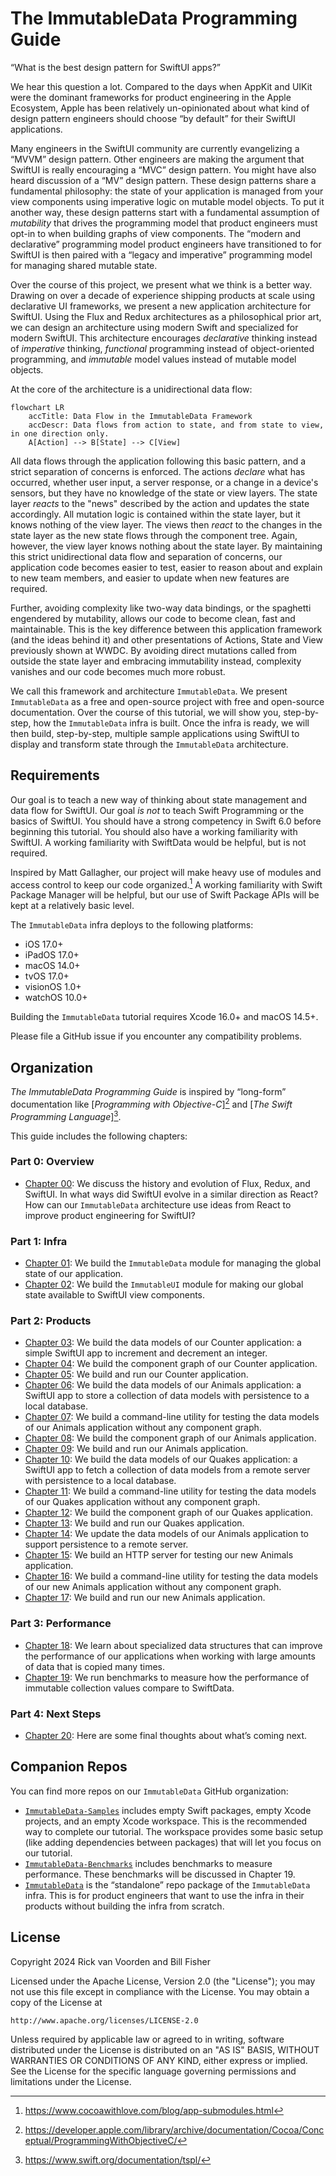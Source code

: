 # The ImmutableData Programming Guide

“What is the best design pattern for SwiftUI apps?”

We hear this question a lot. Compared to the days when AppKit and UIKit were the dominant frameworks for product engineering in the Apple Ecosystem, Apple has been relatively un-opinionated about what kind of design pattern engineers should choose “by default” for their SwiftUI applications.

Many engineers in the SwiftUI community are currently evangelizing a “MVVM” design pattern. Other engineers are making the argument that SwiftUI is really encouraging a “MVC” design pattern. You might have also heard discussion of a “MV” design pattern. These design patterns share a fundamental philosophy: the state of your application is managed from your view components using imperative logic on mutable model objects. To put it another way, these design patterns start with a fundamental assumption of *mutability* that drives the programming model that product engineers must opt-in to when building graphs of view components. The “modern and declarative” programming model product engineers have transitioned to for SwiftUI is then paired with a “legacy and imperative” programming model for managing shared mutable state.

Over the course of this project, we present what we think is a better way. Drawing on over a decade of experience shipping products at scale using declarative UI frameworks, we present a new application architecture for SwiftUI. Using the Flux and Redux architectures as a philosophical prior art, we can design an architecture using modern Swift and specialized for modern SwiftUI. This architecture encourages *declarative* thinking instead of *imperative* thinking, *functional* programming instead of object-oriented programming, and *immutable* model values instead of mutable model objects.

At the core of the architecture is a unidirectional data flow:

```mermaid
flowchart LR
    accTitle: Data Flow in the ImmutableData Framework
    accDescr: Data flows from action to state, and from state to view, in one direction only.
    A[Action] --> B[State] --> C[View]
```

All data flows through the application following this basic pattern, and a strict separation of concerns is enforced. The actions *declare* what has occurred, whether user input, a server response, or a change in a device's sensors, but they have no knowledge of the state or view layers. The state layer *reacts* to the "news" described by the action and updates the state accordingly. All mutation logic is contained within the state layer, but it knows nothing of the view layer. The views then *react* to the changes in the state layer as the new state flows through the component tree. Again, however, the view layer knows nothing about the state layer. By maintaining this strict unidirectional data flow and separation of concerns, our application code becomes easier to test, easier to reason about and explain to new team members, and easier to update when new features are required. 

Further, avoiding complexity like two-way data bindings, or the spaghetti engendered by mutability, allows our code to become clean, fast and maintainable. This is the key difference between this application framework (and the ideas behind it) and other presentations of Actions, State and View previously shown at WWDC. By avoiding direct mutations called from outside the state layer and embracing immutability instead, complexity vanishes and our code becomes much more robust.

We call this framework and architecture `ImmutableData`. We present `ImmutableData` as a free and open-source project with free and open-source documentation. Over the course of this tutorial, we will show you, step-by-step, how the `ImmutableData` infra is built. Once the infra is ready, we will then build, step-by-step, multiple sample applications using SwiftUI to display and transform state through the `ImmutableData` architecture.

## Requirements

Our goal is to teach a new way of thinking about state management and data flow for SwiftUI. Our goal *is not* to teach Swift Programming or the basics of SwiftUI. You should have a strong competency in Swift 6.0 before beginning this tutorial. You should also have a working familiarity with SwiftUI. A working familiarity with SwiftData would be helpful, but is not required.

Inspired by Matt Gallagher, our project will make heavy use of modules and access control to keep our code organized.[^1] A working familiarity with Swift Package Manager will be helpful, but our use of Swift Package APIs will be kept at a relatively basic level.

The `ImmutableData` infra deploys to the following platforms:
* iOS 17.0+
* iPadOS 17.0+
* macOS 14.0+
* tvOS 17.0+
* visionOS 1.0+
* watchOS 10.0+

Building the `ImmutableData` tutorial requires Xcode 16.0+ and macOS 14.5+.

Please file a GitHub issue if you encounter any compatibility problems.

## Organization

*The ImmutableData Programming Guide* is inspired by “long-form” documentation like [*Programming with Objective-C*][^2] and [*The Swift Programming Language*][^3].

This guide includes the following chapters:

### Part 0: Overview
* [Chapter 00](Chapters/Chapter-00.md): We discuss the history and evolution of Flux, Redux, and SwiftUI. In what ways did SwiftUI evolve in a similar direction as React? How can our `ImmutableData` architecture use ideas from React to improve product engineering for SwiftUI?
### Part 1: Infra
* [Chapter 01](Chapters/Chapter-01.md): We build the `ImmutableData` module for managing the global state of our application.
* [Chapter 02](Chapters/Chapter-02.md): We build the `ImmutableUI` module for making our global state available to SwiftUI view components.
### Part 2: Products
* [Chapter 03](Chapters/Chapter-03.md): We build the data models of our Counter application: a simple SwiftUI app to increment and decrement an integer.
* [Chapter 04](Chapters/Chapter-04.md): We build the component graph of our Counter application.
* [Chapter 05](Chapters/Chapter-05.md): We build and run our Counter application.
* [Chapter 06](Chapters/Chapter-06.md): We build the data models of our Animals application: a SwiftUI app to store a collection of data models with persistence to a local database.
* [Chapter 07](Chapters/Chapter-07.md): We build a command-line utility for testing the data models of our Animals application without any component graph.
* [Chapter 08](Chapters/Chapter-08.md): We build the component graph of our Animals application.
* [Chapter 09](Chapters/Chapter-09.md): We build and run our Animals application.
* [Chapter 10](Chapters/Chapter-10.md): We build the data models of our Quakes application: a SwiftUI app to fetch a collection of data models from a remote server with persistence to a local database.
* [Chapter 11](Chapters/Chapter-11.md): We build a command-line utility for testing the data models of our Quakes application without any component graph.
* [Chapter 12](Chapters/Chapter-12.md): We build the component graph of our Quakes application.
* [Chapter 13](Chapters/Chapter-13.md): We build and run our Quakes application.
* [Chapter 14](Chapters/Chapter-14.md): We update the data models of our Animals application to support persistence to a remote server.
* [Chapter 15](Chapters/Chapter-15.md): We build an HTTP server for testing our new Animals application.
* [Chapter 16](Chapters/Chapter-16.md): We build a command-line utility for testing the data models of our new Animals application without any component graph.
* [Chapter 17](Chapters/Chapter-17.md): We build and run our new Animals application.
### Part 3: Performance
* [Chapter 18](Chapters/Chapter-18.md): We learn about specialized data structures that can improve the performance of our applications when working with large amounts of data that is copied many times.
* [Chapter 19](Chapters/Chapter-19.md): We run benchmarks to measure how the performance of immutable collection values compare to SwiftData.
### Part 4: Next Steps
* [Chapter 20](Chapters/Chapter-20.md): Here are some final thoughts about what’s coming next.

## Companion Repos

You can find more repos on our `ImmutableData` GitHub organization:

* [`ImmutableData-Samples`](https://github.com/Swift-ImmutableData/ImmutableData-Samples) includes empty Swift packages, empty Xcode projects, and an empty Xcode workspace. This is the recommended way to complete our tutorial. The workspace provides some basic setup (like adding dependencies between packages) that will let you focus on our tutorial.
* [`ImmutableData-Benchmarks`](https://github.com/Swift-ImmutableData/ImmutableData-Benchmarks) includes benchmarks to measure performance. These benchmarks will be discussed in Chapter 19.
* [`ImmutableData`](https://github.com/Swift-ImmutableData/ImmutableData) is the “standalone” repo package of the `ImmutableData` infra. This is for product engineers that want to use the infra in their products without building the infra from scratch.

## License

Copyright 2024 Rick van Voorden and Bill Fisher

Licensed under the Apache License, Version 2.0 (the "License"); you may not use this file except in compliance with the License. You may obtain a copy of the License at

    http://www.apache.org/licenses/LICENSE-2.0

Unless required by applicable law or agreed to in writing, software distributed under the License is distributed on an "AS IS" BASIS, WITHOUT WARRANTIES OR CONDITIONS OF ANY KIND, either express or implied. See the License for the specific language governing permissions and limitations under the License.

[^1]: https://www.cocoawithlove.com/blog/app-submodules.html
[^2]: https://developer.apple.com/library/archive/documentation/Cocoa/Conceptual/ProgrammingWithObjectiveC/
[^3]: https://www.swift.org/documentation/tspl/
